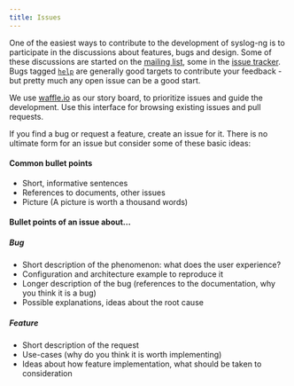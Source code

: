 ```yaml
---
title: Issues
---
```


[ar:irc]: irc://chat.freenode.net/#syslog-ng
[ar:mailing-list]: http://lists.balabit.com/mailman/listinfo/syslog-ng
[ar:issue-tracker]: https://github.com/balabit/syslog-ng/issues
[ar:issues:help]: https://github.com/balabit/syslog-ng/labels/help
[ar:waffle]: https://waffle.io/balabit/syslog-ng
[ar:travis]: https://travis-ci.org/algernon/syslog-ng/

One of the easiest ways to contribute to the development of syslog-ng
is to participate in the discussions about features, bugs and design.
Some of these discussions are started on the
[mailing list][ar:mailing-list], some in the
[issue tracker][ar:issue-tracker]. Bugs tagged
[`help`][ar:issues:help] are generally good targets to contribute your
feedback - but pretty much any open issue can be a good start.

We use [waffle.io][ar:waffle] as our story board, to prioritize issues
and guide the development. Use this interface for browsing existing
issues and pull requests.

If you find a bug or request a feature, create an issue for it.
There is no ultimate form for an issue but consider some of these basic ideas: 

#### Common bullet points
* Short, informative sentences
* References to documents, other issues
* Picture (A picture is worth a thousand words)

#### Bullet points of an issue about...

##### Bug
* Short description of the phenomenon: what does the user experience?
* Configuration and architecture example to reproduce it
* Longer description of the bug (references to the documentation, why you think it is a bug)
* Possible explanations, ideas about the root cause

##### Feature
* Short description of the request
* Use-cases (why do you think it is worth implementing)
* Ideas about how feature implementation, what should be taken to consideration
